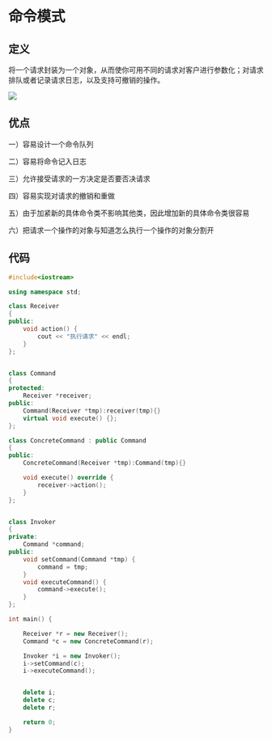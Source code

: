 # 命令模式





## 定义





将一个请求封装为一个对象，从而使你可用不同的请求对客户进行参数化；对请求排队或者记录请求日志，以及支持可撤销的操作。

![](F:\GithubOpenSource\Records\设计模式\image\命令模式.png)



## 优点



一）容易设计一个命令队列

二）容易将命令记入日志

三）允许接受请求的一方决定是否要否决请求

四）容易实现对请求的撤销和重做

五）由于加紧新的具体命令类不影响其他类，因此增加新的具体命令类很容易

六）把请求一个操作的对象与知道怎么执行一个操作的对象分割开





## 代码

```c++
#include<iostream>

using namespace std;

class Receiver
{
public:
	void action() {
		cout << "执行请求" << endl;
	}
};


class Command
{
protected:
	Receiver *receiver;
public:
	Command(Receiver *tmp):receiver(tmp){}
	virtual void execute() {};
};

class ConcreteCommand : public Command
{
public:
	ConcreteCommand(Receiver *tmp):Command(tmp){}

	void execute() override {
		receiver->action();
	}
};


class Invoker
{
private:
	Command *command;
public:
	void setCommand(Command *tmp) {
		command = tmp;
	}
	void executeCommand() {
		command->execute();
	}
};

int main() {

	Receiver *r = new Receiver();
	Command *c = new ConcreteCommand(r);

	Invoker *i = new Invoker();
	i->setCommand(c);
	i->executeCommand();


	delete i;
	delete c;
	delete r;

	return 0;
}
```

